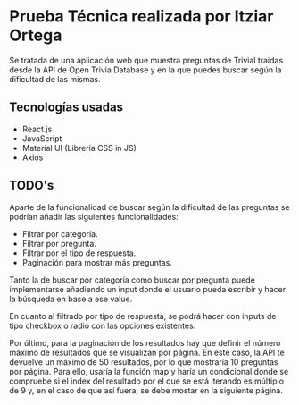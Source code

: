 # Prueba Técnica realizada por Itziar Ortega

Se tratada de una aplicación web que muestra preguntas de Trivial traidas desde la API de Open Trivia Database y en la que puedes buscar según la dificultad de las mismas.

## Tecnologías usadas
- React.js
- JavaScript
- Material UI (Librería CSS in JS)
- Axios

## TODO's
Aparte de la funcionalidad de buscar según la dificultad de las preguntas se podrían añadir las siguientes funcionalidades:
- Filtrar por categoría.
- Filtrar por pregunta.
- Filtrar por el tipo de respuesta.
- Paginación para mostrar más preguntas.

Tanto la de buscar por categoría como buscar por pregunta puede implementarse añadiendo un input donde el usuario pueda escribir y hacer la búsqueda en base a ese value.

En cuanto al filtrado por tipo de respuesta, se podrá hacer con inputs de tipo checkbox o radio con las opciones existentes.

Por último, para la paginación de los resultados hay que definir el número máximo de resultados que se visualizan por página. En este caso, la API te devuelve un máximo de 50 resultados, por lo que mostraría 10 preguntas por página. Para ello, usaría la función map y haría un condicional donde se compruebe si el index del resultado por el que se está iterando es múltiplo de 9 y, en el caso de que así fuera, se debe mostar en la siguiente página.